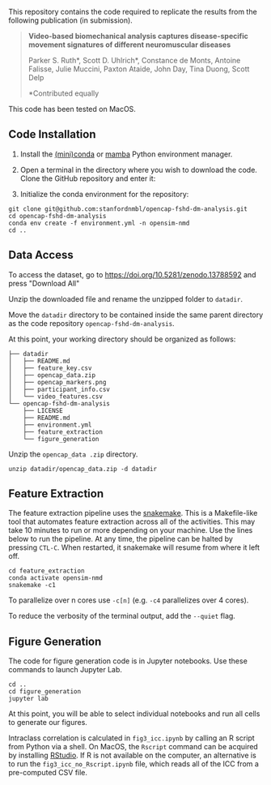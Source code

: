 This repository contains the code required to replicate the results from the following publication (in submission).

> **Video-based biomechanical analysis captures disease-specific movement signatures of different neuromuscular diseases**
>
> Parker S. Ruth\*, Scott D. Uhlrich\*, Constance de Monts, Antoine Falisse, Julie Muccini, Paxton Ataide, John Day, Tina Duong, Scott Delp
>
> \*Contributed equally

This code has been tested on MacOS.

## Code Installation

1. Install the [(mini)conda](https://docs.conda.io/projects/conda/en/latest/user-guide/install/index.html) or [mamba](https://mamba.readthedocs.io/en/stable/installation/mamba-installation.html) Python environment manager.

2. Open a terminal in the directory where you wish to download the code. Clone the GitHub repository and enter it:

3. Initialize the conda environment for the repository:

```
git clone git@github.com:stanfordnmbl/opencap-fshd-dm-analysis.git
cd opencap-fshd-dm-analysis
conda env create -f environment.yml -n opensim-nmd
cd ..
```


## Data Access

To access the dataset, go to https://doi.org/10.5281/zenodo.13788592 and press "Download All"

Unzip the downloaded file and rename the unzipped folder to `datadir`.

Move the `datadir` directory to be contained inside the same parent directory as the code repository `opencap-fshd-dm-analysis`.

At this point, your working directory should be organized as follows:

```
├── datadir
│   ├── README.md
│   ├── feature_key.csv
│   ├── opencap_data.zip
│   ├── opencap_markers.png
│   ├── participant_info.csv
│   └── video_features.csv
└── opencap-fshd-dm-analysis
    ├── LICENSE
    ├── README.md
    ├── environment.yml
    ├── feature_extraction
    └── figure_generation
```

Unzip the `opencap_data .zip` directory.

```
unzip datadir/opencap_data.zip -d datadir
```

## Feature Extraction

The feature extraction pipeline uses the [snakemake](https://snakemake.github.io/). This is a Makefile-like tool that automates feature extraction across all of the activities. This may take 10 minutes to run or more depending on your machine. Use the lines below to run the pipeline. At any time, the pipeline can be halted by pressing `CTL-C`. When restarted, it snakemake will resume from where it left off.

```
cd feature_extraction
conda activate opensim-nmd
snakemake -c1
```

To parallelize over n cores use `-c[n]` (e.g. `-c4` parallelizes over 4 cores).

To reduce the verbosity of the terminal output,  add the `--quiet` flag.

## Figure Generation

The code for figure generation code is in Jupyter notebooks. Use these commands to launch Jupyter Lab.

```
cd ..
cd figure_generation
jupyter lab
```
At this point, you will be able to select individual notebooks and run all cells to generate our figures. 

Intraclass correlation is calculated in `fig3_icc.ipynb` by calling an R script from Python via a shell. On MacOS, the `Rscript` command can be acquired by installing [RStudio](https://posit.co/downloads/). If R is not available on the computer, an alternative is to run the `fig3_icc_no_Rscript.ipynb` file, which reads all of the ICC from a pre-computed CSV file.

